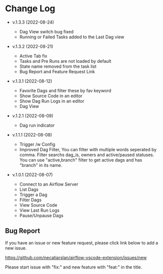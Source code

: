 # Change Log

- v.1.3.3 (2022-08-24)
    - Dag View switch bug fixed
    - Running or Failed Tasks added to the Last Dag view

- v.1.3.2 (2022-08-21)
    - Active Tab fix
    - Tasks and Pre Runs are not loaded by default
    - State name removed from the task list
    - Bug Report and Feature Request Link 

- v.1.3.1 (2022-08-12)
    - Favorite Dags and filter these by fav keyword
    - Show Source Code in an editor
    - Show Dag Run Logs in an editor
    - Dag View

- v.1.2.1 (2022-08-09)
    - Dag run indicator

- v.1.1.1 (2022-08-08)
    - Trigger /w Config
    - Improved Dag Filter, You can filter with multiple words seperated by comma. Filter searchs dag_is, owners and active/paused statuses. You can use "active,branch" filter to get active dags and has "branch" in its name. 


- v.1.0.1 (2022-08-07)
    - Connect to an Airflow Server
    - List Dags
    - Trigger a Dag
    - Filter Dags
    - View Source Code
    - View Last Run Logs
    - Pause/Unpause Dags

## Bug Report

If you have an issue or new feature request, please click link below to add a new issue.

https://github.com/necatiarslan/airflow-vscode-extension/issues/new

Please start issue with "fix:" and new feature with "feat:" in the title.
